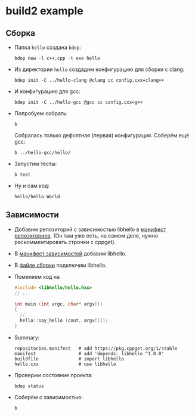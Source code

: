 # build2 example

## Сборка

* Папка `hello` создана `bdep`:

  ```shell
  bdep new -l c++,cpp -t exe hello
  ```

* Из директории `hello` создадим конфигурацию для сборки с clang:

  ```shell
  bdep init -C ../hello-clang @clang cc config.cxx=clang++
  ```
  
* И конфигурацию для gcc:

  ```shell
  bdep init -C ../hello-gcc @gcc cc config.cxx=g++
  ```

* Попробуем собрать:

  ```shell
  b
  ```
  
  Собралась только дефолтная (первая) конфигурация.
  Соберём ещё gcc:

  ```shell
  b ../hello-gcc/hello/
  ```

* Запустим тесты:

  ```shell
  b test
  ```
  
* Ну и сам код:

  ```shell
  hello/hello World
  ```

## Зависимости

* Добавим репозиторий с зависимостью libhello в 
  [манифест репозиториев](./hello/repositories.manifest).
  (Он там уже есть, на самом деле, нужно раскомментировать строчки с cppget).

* В [манифест зависимостей](./hello/manifest) добавим libhello.

* В [файле сборки](./hello/hello/buildfile) подключим libhello.

* Поменяем код на 

  ```cpp
  #include <libhello/hello.hxx>
  // ...

  int main (int argc, char* argv[])
  {
    // ...
    hello::say_hello (cout, argv[1]);
  }
  ```

* Summary:

  ```logs
  repositories.manifest   # add https://pkg.cppget.org/1/stable
  manifest                # add 'depends: libhello ^1.0.0'
  buildfile               # import libhello
  hello.cxx               # use libhello
  ```

* Проверим состояние проекта:

  ```shell
  bdep status
  ```

* Соберём с зависимостью:

  ```shell
  b
  ```
